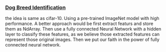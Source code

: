 ### [Dog Breed Identification](https://www.kaggle.com/c/dog-breed-identification)

the idea is same as cifar-10. Using a pre-trained ImageNet model with high performance. A better approach would be first extract featurs and store them as NdArray. Then use a fully connected Neural Network with a hidden layer to classify these features, as we believe those extracted features can represent those original images. Then we put our faith in the power of fully connected neural network.